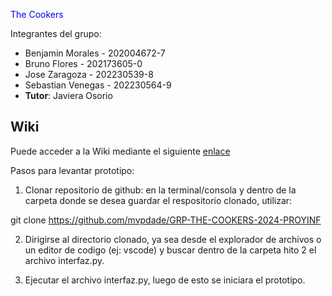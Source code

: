 <span style="color:blue">The Cookers</span>

Integrantes del grupo:
* Benjamin Morales - 202004672-7
* Bruno Flores - 202173605-0
* Jose Zaragoza - 202230539-8
* Sebastian Venegas - 202230564-9
* **Tutor**: Javiera Osorio
## Wiki
Puede acceder a la Wiki mediante el siguiente [enlace](https://github.com/mvpdade/GRP-THE-COOKERS-2024-PROYINF/wiki)

Pasos para levantar prototipo:

1. Clonar repositorio de github: en la terminal/consola y dentro de la carpeta donde se desea guardar el respositorio clonado, utilizar:

git clone https://github.com/mvpdade/GRP-THE-COOKERS-2024-PROYINF

2. Dirigirse al directorio clonado, ya sea desde el explorador de archivos o un editor de codigo (ej: vscode) y buscar dentro de la carpeta hito 2
el archivo interfaz.py.

3. Ejecutar el archivo interfaz.py, luego de esto se iniciara el prototipo.
